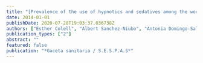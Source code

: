 ```yaml
---
title: "[Prevalence of the use of hypnotics and sedatives among the working population and associated work-related stress factors]."
date: 2014-01-01
publishDate: 2020-07-28T19:03:37.036738Z
authors: ["Esther Colell", "Albert Sanchez-Niubo", "Antonia Domingo-Salvany", "Jordi Delclos", "Fernando G Benavides"]
publication_types: ["2"]
abstract: ""
featured: false
publication: "*Gaceta sanitaria / S.E.S.P.A.S*"
---
```


